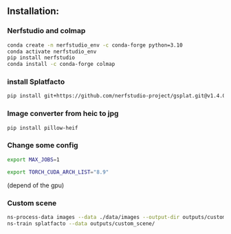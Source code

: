 ## Installation:

### Nerfstudio and colmap
```bash 
conda create -n nerfstudio_env -c conda-forge python=3.10
conda activate nerfstudio_env
pip install nerfstudio
conda install -c conda-forge colmap
```
### install Splatfacto
```bash 
pip install git+https://github.com/nerfstudio-project/gsplat.git@v1.4.0
```

### Image converter from heic to jpg
```bash 
pip install pillow-heif
```

### Change some config
```bash 
export MAX_JOBS=1
```
```bash
export TORCH_CUDA_ARCH_LIST="8.9"
```
(depend of the gpu)

### Custom scene
```bash
ns-process-data images --data ./data/images --output-dir outputs/custom_scene
ns-train splatfacto --data outputs/custom_scene/
```





